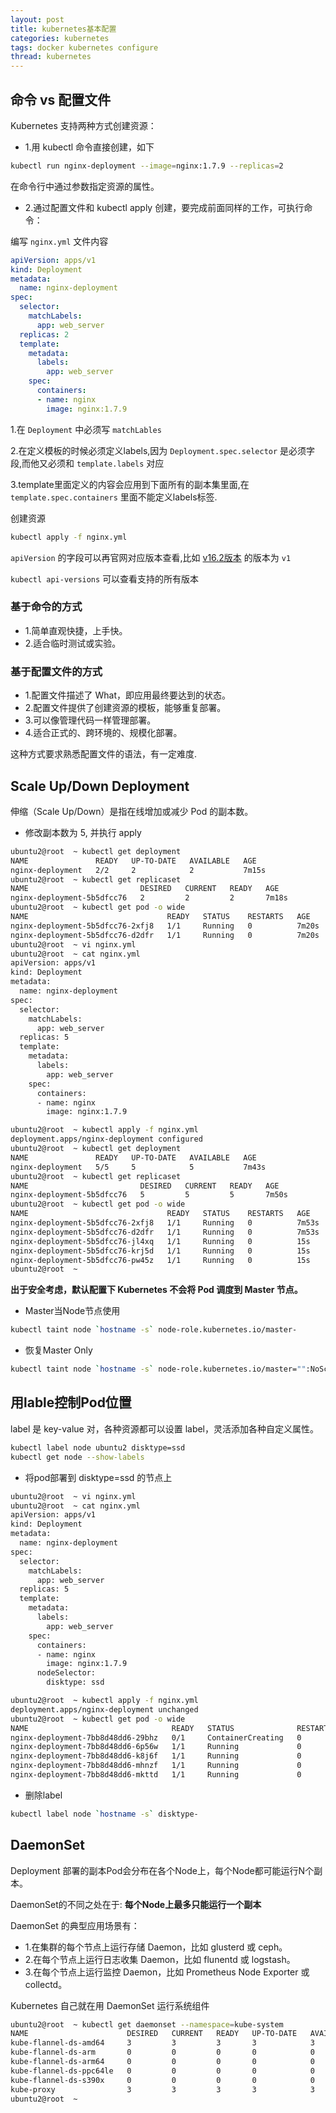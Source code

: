 ```yaml
---
layout: post
title: kubernetes基本配置
categories: kubernetes
tags: docker kubernetes configure
thread: kubernetes
---
```


## 命令 vs 配置文件

Kubernetes 支持两种方式创建资源：

* 1.用 kubectl 命令直接创建，如下

```bash
kubectl run nginx-deployment --image=nginx:1.7.9 --replicas=2
```

在命令行中通过参数指定资源的属性。

* 2.通过配置文件和 kubectl apply 创建，要完成前面同样的工作，可执行命令：

编写 `nginx.yml` 文件内容

```yaml
apiVersion: apps/v1
kind: Deployment
metadata:
  name: nginx-deployment
spec:
  selector:
    matchLabels:
      app: web_server
  replicas: 2
  template:
    metadata:
      labels:
        app: web_server
    spec:
      containers:
      - name: nginx
        image: nginx:1.7.9

```

1.在 `Deployment` 中必须写 `matchLables`

2.在定义模板的时候必须定义labels,因为 `Deployment.spec.selector` 是必须字段,而他又必须和 `template.labels` 对应

3.template里面定义的内容会应用到下面所有的副本集里面,在 `template.spec.containers` 里面不能定义labels标签.

创建资源

```bash
kubectl apply -f nginx.yml
```

`apiVersion` 的字段可以再官网对应版本查看,比如 [v16.2版本](https://kubernetes.io/docs/reference/generated/kubernetes-api/v1.16/#daemonset-v1-apps) 的版本为 `v1`

`kubectl api-versions` 可以查看支持的所有版本

### 基于命令的方式

* 1.简单直观快捷，上手快。
* 2.适合临时测试或实验。

### 基于配置文件的方式

* 1.配置文件描述了 What，即应用最终要达到的状态。
* 2.配置文件提供了创建资源的模板，能够重复部署。
* 3.可以像管理代码一样管理部署。
* 4.适合正式的、跨环境的、规模化部署。

这种方式要求熟悉配置文件的语法，有一定难度.

## Scale Up/Down Deployment

伸缩（Scale Up/Down）是指在线增加或减少 Pod 的副本数。

* 修改副本数为 5, 并执行 apply

```bash
ubuntu2@root  ~ kubectl get deployment
NAME               READY   UP-TO-DATE   AVAILABLE   AGE
nginx-deployment   2/2     2            2           7m15s
ubuntu2@root  ~ kubectl get replicaset
NAME                         DESIRED   CURRENT   READY   AGE
nginx-deployment-5b5dfcc76   2         2         2       7m18s
ubuntu2@root  ~ kubectl get pod -o wide
NAME                               READY   STATUS    RESTARTS   AGE     IP           NODE      NOMINATED NODE   READINESS GATES
nginx-deployment-5b5dfcc76-2xfj8   1/1     Running   0          7m20s   10.244.1.6   ubuntu3   <none>           <none>
nginx-deployment-5b5dfcc76-d2dfr   1/1     Running   0          7m20s   10.244.2.5   ubuntu1   <none>           <none>
ubuntu2@root  ~ vi nginx.yml
ubuntu2@root  ~ cat nginx.yml
apiVersion: apps/v1
kind: Deployment
metadata:
  name: nginx-deployment
spec:
  selector:
    matchLabels:
      app: web_server
  replicas: 5
  template:
    metadata:
      labels:
        app: web_server
    spec:
      containers:
      - name: nginx
        image: nginx:1.7.9

ubuntu2@root  ~ kubectl apply -f nginx.yml
deployment.apps/nginx-deployment configured
ubuntu2@root  ~ kubectl get deployment
NAME               READY   UP-TO-DATE   AVAILABLE   AGE
nginx-deployment   5/5     5            5           7m43s
ubuntu2@root  ~ kubectl get replicaset
NAME                         DESIRED   CURRENT   READY   AGE
nginx-deployment-5b5dfcc76   5         5         5       7m50s
ubuntu2@root  ~ kubectl get pod -o wide
NAME                               READY   STATUS    RESTARTS   AGE     IP           NODE      NOMINATED NODE   READINESS GATES
nginx-deployment-5b5dfcc76-2xfj8   1/1     Running   0          7m53s   10.244.1.6   ubuntu3   <none>           <none>
nginx-deployment-5b5dfcc76-d2dfr   1/1     Running   0          7m53s   10.244.2.5   ubuntu1   <none>           <none>
nginx-deployment-5b5dfcc76-jl4xq   1/1     Running   0          15s     10.244.2.6   ubuntu1   <none>           <none>
nginx-deployment-5b5dfcc76-krj5d   1/1     Running   0          15s     10.244.1.8   ubuntu3   <none>           <none>
nginx-deployment-5b5dfcc76-pw45z   1/1     Running   0          15s     10.244.1.7   ubuntu3   <none>           <none>
ubuntu2@root  ~
```

**出于安全考虑，默认配置下 Kubernetes 不会将 Pod 调度到 Master 节点。**

* Master当Node节点使用

```bash
kubectl taint node `hostname -s` node-role.kubernetes.io/master-
```

* 恢复Master Only

```bash
kubectl taint node `hostname -s` node-role.kubernetes.io/master="":NoSchedule
```

## 用lable控制Pod位置

label 是 key-value 对，各种资源都可以设置 label，灵活添加各种自定义属性。

```bash
kubectl label node ubuntu2 disktype=ssd
kubectl get node --show-labels
```

* 将pod部署到 disktype=ssd 的节点上

```bash
ubuntu2@root  ~ vi nginx.yml
ubuntu2@root  ~ cat nginx.yml
apiVersion: apps/v1
kind: Deployment
metadata:
  name: nginx-deployment
spec:
  selector:
    matchLabels:
      app: web_server
  replicas: 5
  template:
    metadata:
      labels:
        app: web_server
    spec:
      containers:
      - name: nginx
        image: nginx:1.7.9
      nodeSelector:
        disktype: ssd

ubuntu2@root  ~ kubectl apply -f nginx.yml
deployment.apps/nginx-deployment unchanged
ubuntu2@root  ~ kubectl get pod -o wide
NAME                                READY   STATUS              RESTARTS   AGE     IP            NODE      NOMINATED NODE   READINESS GATES
nginx-deployment-7bb8d48dd6-29bhz   0/1     ContainerCreating   0          3m27s   <none>        ubuntu2   <none>           <none>
nginx-deployment-7bb8d48dd6-6p56w   1/1     Running             0          36s     10.244.0.9    ubuntu2   <none>           <none>
nginx-deployment-7bb8d48dd6-k8j6f   1/1     Running             0          3m28s   10.244.0.6    ubuntu2   <none>           <none>
nginx-deployment-7bb8d48dd6-mhnzf   1/1     Running             0          34s     10.244.0.10   ubuntu2   <none>           <none>
nginx-deployment-7bb8d48dd6-mkttd   1/1     Running             0          3m28s   10.244.0.7    ubuntu2   <none>           <none>
```

* 删除label

```bash
kubectl label node `hostname -s` disktype-
```

## DaemonSet

Deployment 部署的副本Pod会分布在各个Node上，每个Node都可能运行N个副本。

DaemonSet的不同之处在于: **每个Node上最多只能运行一个副本**

DaemonSet 的典型应用场景有：

* 1.在集群的每个节点上运行存储 Daemon，比如 glusterd 或 ceph。
* 2.在每个节点上运行日志收集 Daemon，比如 flunentd 或 logstash。
* 3.在每个节点上运行监控 Daemon，比如 Prometheus Node Exporter 或 collectd。

Kubernetes 自己就在用 DaemonSet 运行系统组件

```bash
ubuntu2@root  ~ kubectl get daemonset --namespace=kube-system
NAME                      DESIRED   CURRENT   READY   UP-TO-DATE   AVAILABLE   NODE SELECTOR                 AGE
kube-flannel-ds-amd64     3         3         3       3            3           <none>                        35h
kube-flannel-ds-arm       0         0         0       0            0           <none>                        35h
kube-flannel-ds-arm64     0         0         0       0            0           <none>                        35h
kube-flannel-ds-ppc64le   0         0         0       0            0           <none>                        35h
kube-flannel-ds-s390x     0         0         0       0            0           <none>                        35h
kube-proxy                3         3         3       3            3           beta.kubernetes.io/os=linux   35h
ubuntu2@root  ~
```
